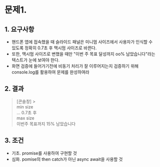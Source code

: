 # 문제1.

## 1. 요구사항

- 핸드폰 앱에 접속했을 때 슬라이드 패널은 미니멈 사이즈에서 사용자가 인식할 수 있도록 정확히 0.7초 후 맥시멈 사이즈로 바뀐다.
- 또한, 맥시멈 사이즈로 변했을 때만 "이번 주 목표 달성까지 oo% 남았습니다"라는 텍스트가 눈에 보여야 한다.
- 화면 검증에 들어가기전에 비동기 처리가 잘 이루어지는지 검증하기 위해 console.log를 활용하여 문제를 완성하여라

## 2. 결과

> [콘솔창] ></br>
> min size
> </br>
> ... 0.7초 후
> </br>
> max size
> </br>
> 이번주 목표까지 15% 남았습니다

## 3. 조건

- 기초. promise를 사용하여 구현할 것
- 심화. pomise의 then catch가 아닌 async await을 사용할 것
